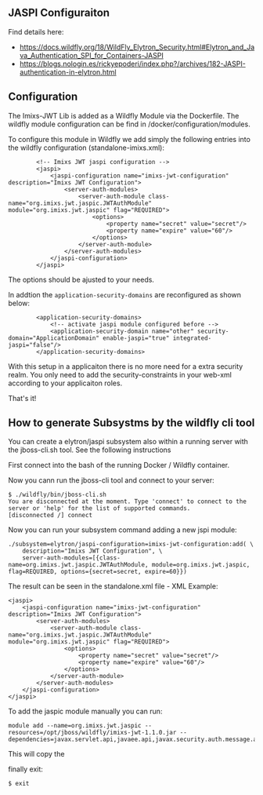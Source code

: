 
## JASPI Configuraiton

Find details here:

 - https://docs.wildfly.org/18/WildFly_Elytron_Security.html#Elytron_and_Java_Authentication_SPI_for_Containers-JASPI
 - https://blogs.nologin.es/rickyepoderi/index.php?/archives/182-JASPI-authentication-in-elytron.html
 

## Configuration

The Imixs-JWT Lib is added as a Wildfly Module via the Dockerfile. The wildfly module configuration can be find in /docker/configuration/modules. 


To configure this module in Wildfly we add simply the following entries into the wildfly configuration (standalone-imixs.xml):

            <!-- Imixs JWT jaspi configuration -->
            <jaspi>
                <jaspi-configuration name="imixs-jwt-configuration"  description="Imixs JWT Configuration">
                    <server-auth-modules>
                        <server-auth-module class-name="org.imixs.jwt.jaspic.JWTAuthModule" module="org.imixs.jwt.jaspic" flag="REQUIRED">
                            <options>
                                <property name="secret" value="secret"/>
                                <property name="expire" value="60"/>
                            </options>
                        </server-auth-module>
                    </server-auth-modules>
                </jaspi-configuration>
            </jaspi>


The options should be ajusted to your needs.

In addtion the `application-security-domains` are reconfigured as shown below:


            <application-security-domains>
            	<!-- activate jaspi module configured before -->
                <application-security-domain name="other" security-domain="ApplicationDomain" enable-jaspi="true" integrated-jaspi="false"/>
            </application-security-domains>


With this setup in a applicaiton there is no more need for a extra security realm. You only need to add the security-constraints in your web-xml according to your applicaiton roles. 

That's it!


## How to generate Subsystms by the wildfly cli tool

You can create a elytron/jaspi subsystem also within a running server with the jboss-cli.sh tool. See the following instructions

First connect into the bash of the running Docker / Wildfly container. 

Now you cann run the jboss-cli tool and connect to your server:


	$ ./wildfly/bin/jboss-cli.sh 
	You are disconnected at the moment. Type 'connect' to connect to the server or 'help' for the list of supported commands.
	[disconnected /] connect
	
Now you can run your subsystem command adding a new jspi module:

	
	./subsystem=elytron/jaspi-configuration=imixs-jwt-configuration:add( \
        description="Imixs JWT Configuration", \
        server-auth-modules=[{class-name=org.imixs.jwt.jaspic.JWTAuthModule, module=org.imixs.jwt.jaspic, flag=REQUIRED, options={secret=secret, expire=60}})


The result can be seen in the standalone.xml file - XML Example:


    <jaspi>
        <jaspi-configuration name="imixs-jwt-configuration"  description="Imixs JWT Configuration">
            <server-auth-modules>
                <server-auth-module class-name="org.imixs.jwt.jaspic.JWTAuthModule" module="org.imixs.jwt.jaspic" flag="REQUIRED">
                    <options>
                        <property name="secret" value="secret"/>
                        <property name="expire" value="60"/>
                    </options>
                </server-auth-module>
            </server-auth-modules>
        </jaspi-configuration>
    </jaspi>
            



To add the jaspic module manually you can run:


	module add --name=org.imixs.jwt.jaspic --resources=/opt/jboss/wildfly/imixs-jwt-1.1.0.jar --dependencies=javax.servlet.api,javaee.api,javax.security.auth.message.api

This will copy the 

finally exit:

	$ exit
            